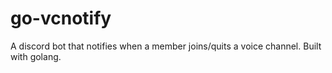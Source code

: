 # go-vcnotify
A discord bot that notifies when a member joins/quits a voice channel. Built with golang.

